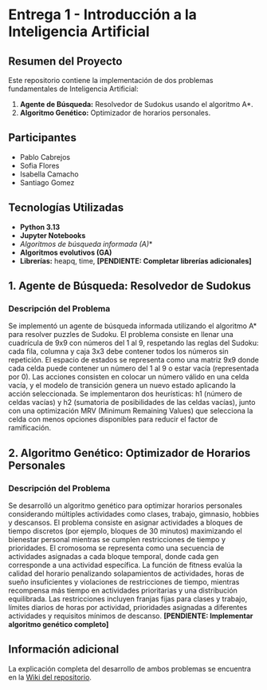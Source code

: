 # Entrega 1 - Introducción a la Inteligencia Artificial

## Resumen del Proyecto

Este repositorio contiene la implementación de dos problemas fundamentales de Inteligencia Artificial:

1. **Agente de Búsqueda:** Resolvedor de Sudokus usando el algoritmo A*.
2. **Algoritmo Genético:** Optimizador de horarios personales.

## Participantes

- Pablo Cabrejos
- Sofia Flores
- Isabella Camacho
- Santiago Gomez

## Tecnologías Utilizadas

- **Python 3.13**
- **Jupyter Notebooks**
- **Algoritmos de búsqueda informada (A*)**
- **Algoritmos evolutivos (GA)**
- **Librerías:** heapq, time, **[PENDIENTE: Completar librerías adicionales]**

## 1. Agente de Búsqueda: Resolvedor de Sudokus

### Descripción del Problema

Se implementó un agente de búsqueda informada utilizando el algoritmo A* para resolver puzzles de Sudoku. El problema consiste en llenar una cuadrícula de 9x9 con números del 1 al 9, respetando las reglas del Sudoku: cada fila, columna y caja 3x3 debe contener todos los números sin repetición. El espacio de estados se representa como una matriz 9x9 donde cada celda puede contener un número del 1 al 9 o estar vacía (representada por 0). Las acciones consisten en colocar un número válido en una celda vacía, y el modelo de transición genera un nuevo estado aplicando la acción seleccionada. Se implementaron dos heurísticas: h1 (número de celdas vacías) y h2 (sumatoria de posibilidades de las celdas vacías), junto con una optimización MRV (Minimum Remaining Values) que selecciona la celda con menos opciones disponibles para reducir el factor de ramificación.

## 2. Algoritmo Genético: Optimizador de Horarios Personales

### Descripción del Problema

Se desarrolló un algoritmo genético para optimizar horarios personales considerando múltiples actividades como clases, trabajo, gimnasio, hobbies y descansos. El problema consiste en asignar actividades a bloques de tiempo discretos (por ejemplo, bloques de 30 minutos) maximizando el bienestar personal mientras se cumplen restricciones de tiempo y prioridades. El cromosoma se representa como una secuencia de actividades asignadas a cada bloque temporal, donde cada gen corresponde a una actividad específica. La función de fitness evalúa la calidad del horario penalizando solapamientos de actividades, horas de sueño insuficientes y violaciones de restricciones de tiempo, mientras recompensa más tiempo en actividades prioritarias y una distribución equilibrada. Las restricciones incluyen franjas fijas para clases y trabajo, límites diarios de horas por actividad, prioridades asignadas a diferentes actividades y requisitos mínimos de descanso. **[PENDIENTE: Implementar algoritmo genético completo]**

## Información adicional

La explicación completa del desarrollo de ambos problemas se encuentra en la [Wiki del repositorio](https://github.com/Bosnape/Sudoku-and-Scheduling-AI/wiki).